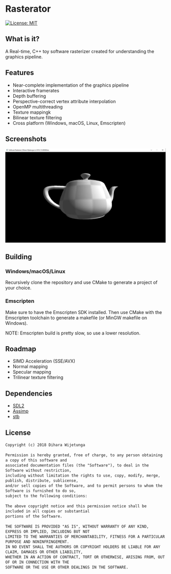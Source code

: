 # Rasterator

[![License: MIT](https://img.shields.io/packagist/l/doctrine/orm.svg)](https://opensource.org/licenses/MIT)

## What is it?
A Real-time, C++ toy software rasterizer created for understanding the graphics pipeline.

## Features
* Near-complete implementation of the graphics pipeline
* Interactive framerates
* Depth buffering
* Perspective-correct vertex attribute interpolation
* OpenMP multithreading
* Texture mappingk
* Bilinear texture filtering
* Cross platform (Windows, macOS, Linux, Emscripten)

## Screenshots
![Sample](docs/sample.jpg)

## Building

### Windows/macOS/Linux
Recursively clone the repository and use CMake to generate a project of your choice.

### Emscripten
Make sure to have the Emscripten SDK installed. Then use CMake with the Emscripten toolchain to generate a makefile (or MinGW makefile on Windows).

NOTE: Emscripten build is pretty slow, so use a lower resolution.

## Roadmap
* SIMD Acceleration (SSE/AVX)
* Normal mapping
* Specular mapping
* Trilinear texture filtering

## Dependencies
* [SDL2](https://www.libsdl.org/download-2.0.php)
* [Assimp](https://github.com/assimp/assimp) 
* [stb](https://github.com/nothings/stb) 

## License
```
Copyright (c) 2018 Dihara Wijetunga

Permission is hereby granted, free of charge, to any person obtaining a copy of this software and 
associated documentation files (the "Software"), to deal in the Software without restriction, 
including without limitation the rights to use, copy, modify, merge, publish, distribute, sublicense,
and/or sell copies of the Software, and to permit persons to whom the Software is furnished to do so, 
subject to the following conditions:

The above copyright notice and this permission notice shall be included in all copies or substantial
portions of the Software.

THE SOFTWARE IS PROVIDED "AS IS", WITHOUT WARRANTY OF ANY KIND, EXPRESS OR IMPLIED, INCLUDING BUT NOT 
LIMITED TO THE WARRANTIES OF MERCHANTABILITY, FITNESS FOR A PARTICULAR PURPOSE AND NONINFRINGEMENT. 
IN NO EVENT SHALL THE AUTHORS OR COPYRIGHT HOLDERS BE LIABLE FOR ANY CLAIM, DAMAGES OR OTHER LIABILITY,
WHETHER IN AN ACTION OF CONTRACT, TORT OR OTHERWISE, ARISING FROM, OUT OF OR IN CONNECTION WITH THE 
SOFTWARE OR THE USE OR OTHER DEALINGS IN THE SOFTWARE.
```